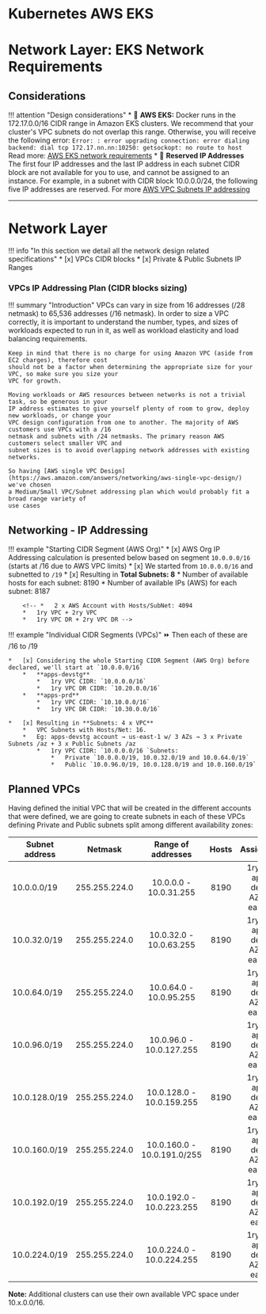 # Kubernetes AWS EKS

# Network Layer: EKS Network Requirements

## Considerations
!!! attention "Design considerations"
    * :ledger: **AWS EKS:** Docker runs in the 172.17.0.0/16 CIDR range in Amazon EKS clusters.
      We recommend that your cluster's VPC subnets do not overlap this range. Otherwise, you will
      receive the following error:
      ```
      Error: : error upgrading connection: error dialing backend: dial tcp 172.17.nn.nn:10250:
      getsockopt: no route to host
      ```
      Read more: [AWS EKS network requirements](https://docs.aws.amazon.com/eks/latest/userguide/network_reqs.html)
    * :ledger: **Reserved IP Addresses**
    The first four IP addresses and the last IP address in each subnet CIDR block are not available for you to use,
    and cannot be assigned to an instance. For example, in a subnet with CIDR block 10.0.0.0/24, the following five IP
    addresses are reserved. For more [AWS VPC Subnets IP addressing](https://docs.aws.amazon.com/vpc/latest/userguide/VPC_Subnets.html#vpc-sizing-ipv4)

---

# Network Layer

!!! info "In this section we detail all the network design related specifications"
    * [x] VPCs CIDR blocks
    * [x] Private & Public Subnets IP Ranges

### VPCs IP Addressing Plan (CIDR blocks sizing)

!!! summary "Introduction"
    VPCs can vary in size from 16 addresses (/28 netmask) to 65,536 addresses (/16 netmask). 
    In order to size a VPC correctly, it is important to understand the number, types, and sizes of workloads 
    expected to run in it, as well as workload elasticity and load balancing requirements. 
    
    Keep in mind that there is no charge for using Amazon VPC (aside from EC2 charges), therefore cost 
    should not be a factor when determining the appropriate size for your VPC, so make sure you size your 
    VPC for growth.
    
    Moving workloads or AWS resources between networks is not a trivial task, so be generous in your 
    IP address estimates to give yourself plenty of room to grow, deploy new workloads, or change your 
    VPC design configuration from one to another. The majority of AWS customers use VPCs with a /16 
    netmask and subnets with /24 netmasks. The primary reason AWS customers select smaller VPC and 
    subnet sizes is to avoid overlapping network addresses with existing networks. 

    So having [AWS single VPC Design](https://aws.amazon.com/answers/networking/aws-single-vpc-design/) we've chosen
    a Medium/Small VPC/Subnet addressing plan which would probably fit a broad range variety of
    use cases

## Networking - IP Addressing

!!! example "Starting CIDR Segment (AWS Org)"
    * [x] AWS Org IP Addressing calculation is presented below based on segment `10.0.0.0/16` (starts at /16 due to AWS VPC limits)
    * [x] We started from `10.0.0.0/16` and subnetted to `/19`
    * [x] Resulting in **Total Subnets: 8**
        *   Number of available hosts for each subnet: 8190
        *   Number of available IPs (AWS) for each subnet: 8187

        <!-- *   2 x AWS Account with Hosts/SubNet: 4094
        *   1ry VPC + 2ry VPC
        *   1ry VPC DR + 2ry VPC DR -->

!!! example "Individual CIDR Segments (VPCs)"
    :fast_forward: Then each of these are /16 to /19
    
    *   [x] Considering the whole Starting CIDR Segment (AWS Org) before declared, we'll start at `10.0.0.0/16`
        *   **apps-devstg**
            *   1ry VPC CIDR: `10.0.0.0/16`
            *   1ry VPC DR CIDR: `10.20.0.0/16`
        *   **apps-prd**
            *   1ry VPC CIDR: `10.10.0.0/16`
            *   1ry VPC DR CIDR: `10.30.0.0/16`
            
    *   [x] Resulting in **Subnets: 4 x VPC**
        *   VPC Subnets with Hosts/Net: 16.
        *   Eg: apps-devstg account → us-east-1 w/ 3 AZs → 3 x Private Subnets /az + 3 x Public Subnets /az
            *   1ry VPC CIDR: `10.0.0.0/16 `Subnets:
                *   Private `10.0.0.0/19, 10.0.32.0/19 and 10.0.64.0/19`
                *   Public `10.0.96.0/19, 10.0.128.0/19 and 10.0.160.0/19`

## Planned VPCs 

Having defined the initial VPC that will be created in the different accounts that were defined, we are going to create
subnets in each of these VPCs defining Private and Public subnets split among different availability zones:
    

| Subnet address | Netmask       |     Range of addresses      | Hosts |                Assignment                |
| -------------- | ------------- | :-------------------------: | :---: | :--------------------------------------: |
| 10.0.0.0/19    | 255.255.224.0 |   10.0.0.0 - 10.0.31.255    | 8190  | 1ry VPC: apps-devstg<br/> AZ: us-east-1a |
| 10.0.32.0/19   | 255.255.224.0 |   10.0.32.0 - 10.0.63.255   | 8190  | 1ry VPC: apps-devstg<br/> AZ: us-east-1b |
| 10.0.64.0/19   | 255.255.224.0 |   10.0.64.0 - 10.0.95.255   | 8190  | 1ry VPC: apps-devstg<br/> AZ: us-east-1c |
| 10.0.96.0/19   | 255.255.224.0 |  10.0.96.0 - 10.0.127.255   | 8190  | 1ry VPC: apps-devstg<br/> AZ: us-east-1a |
| 10.0.128.0/19  | 255.255.224.0 |  10.0.128.0 - 10.0.159.255  | 8190  | 1ry VPC: apps-devstg<br/> AZ: us-east-1b |
| 10.0.160.0/19  | 255.255.224.0 | 10.0.160.0 - 10.0.191.0/255 | 8190  | 1ry VPC: apps-devstg<br/> AZ: us-east-1c |
| 10.0.192.0/19  | 255.255.224.0 |  10.0.192.0 - 10.0.223.255  | 8190  | 1ry VPC: apps-devstg<br/> AZ: us-east-1  |
| 10.0.224.0/19  | 255.255.224.0 |  10.0.224.0 - 10.0.224.255  | 8190  | 1ry VPC: apps-devstg<br/> AZ: us-east-1  |

**Note:** Additional clusters can use their own available VPC space under 10.x.0.0/16.
